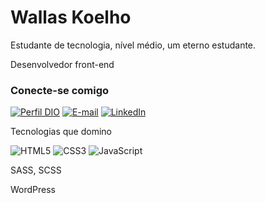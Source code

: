 # Wallas Koelho

Estudante de tecnologia, nível médio, um eterno estudante.

Desenvolvedor front-end

### Conecte-se comigo

[![Perfil DIO](https://img.shields.io/badge/-Meu%20Perfil%20na%20DIO-30A3DC?style=for-the-badge)](https://www.dio.me/users/cbw_coelho)
[![E-mail](https://img.shields.io/badge/-Email-000?style=for-the-badge&logo=microsoft-outlook&logoColor=E94D5F)](cbw.coelho@gmail.com)
[![LinkedIn](https://img.shields.io/badge/-LinkedIn-000?style=for-the-badge&logo=linkedin&logoColor=30A3DC)](https://www.linkedin.com/in/wallas-koelho/)

Tecnologias que domino

![HTML5](https://img.shields.io/badge/HTML-000?style=for-the-badge&logo=html5&logoColor=30A3DC)
![CSS3](https://img.shields.io/badge/CSS3-000?style=for-the-badge&logo=css3&logoColor=E94D5F)
![JavaScript](https://img.shields.io/badge/JavaScript-000?style=for-the-badge&logo=javascript&logoColor=30A3DC)

SASS, SCSS

WordPress

